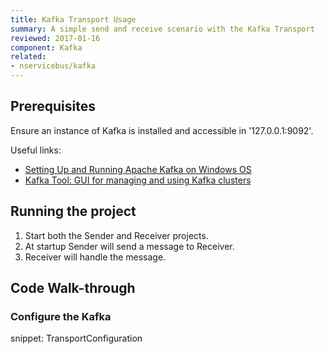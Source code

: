 ```yaml
---
title: Kafka Transport Usage
summary: A simple send and receive scenario with the Kafka Transport
reviewed: 2017-01-16
component: Kafka
related:
- nservicebus/kafka
---
```



## Prerequisites

Ensure an instance of Kafka is installed and accessible in '127.0.0.1:9092'.

Useful links:

 * [Setting Up and Running Apache Kafka on Windows OS](https://dzone.com/articles/running-apache-kafka-on-windows-os)
 * [Kafka Tool: GUI for managing and using Kafka clusters](http://www.kafkatool.com/)


## Running the project

 1. Start both the Sender and Receiver projects.
 1. At startup Sender will send a message to Receiver.
 1. Receiver will handle the message.


## Code Walk-through


### Configure the Kafka

snippet: TransportConfiguration
